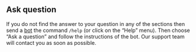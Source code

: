## Ask question

If you do not find the answer to your question in any of the sections then send a [bot](//telegram.me/pstrbot) the command `/help` (or click on the “Help” menu). Then choose “Ask a question” and follow the instructions of the bot. Our support team will contact you as soon as possible.
